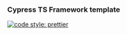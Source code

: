 ### Cypress TS Framework template

[![code style: prettier](https://img.shields.io/badge/code_style-prettier-ff69b4.svg?style=flat-square)](https://github.com/prettier/prettier)
